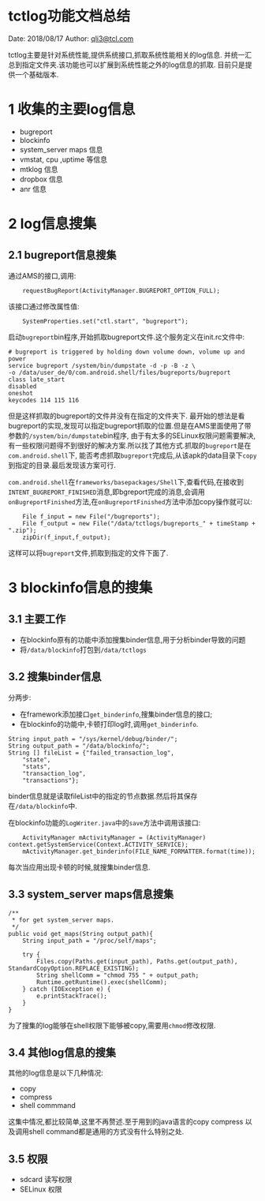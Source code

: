 # tctlog功能文档总结

Date: 2018/08/17 Author: qli3@tcl.com

tctlog主要是针对系统性能,提供系统接口,抓取系统性能相关的log信息. 并统一汇总到指定文件夹.该功能也可以扩展到系统性能之外的log信息的抓取.
目前只是提供一个基础版本.

# 1 收集的主要log信息

- bugreport
- blockinfo
- system_server maps 信息
- vmstat, cpu ,uptime 等信息
- mtklog 信息
- dropbox 信息
- anr 信息

# 2 log信息搜集

## 2.1 bugreport信息搜集
通过AMS的接口,调用:

```
    requestBugReport(ActivityManager.BUGREPORT_OPTION_FULL);
```

该接口通过修改属性值:

```
    SystemProperties.set("ctl.start", "bugreport");
```

启动`bugreport`bin程序,开始抓取bugreport文件.这个服务定义在init.rc文件中:

```
# bugreport is triggered by holding down volume down, volume up and power                                                                                           
service bugreport /system/bin/dumpstate -d -p -B -z \                                                                                                       
-o /data/user_de/0/com.android.shell/files/bugreports/bugreport                                                                                                  
class late_start                                                                                                                                                     
disabled                                                                                                                                                             
oneshot                                                                                                                                                              
keycodes 114 115 116                                                                                                                                                 

```

但是这样抓取的bugreport的文件并没有在指定的文件夹下.
最开始的想法是看bugreport的实现,发现可以指定bugreport抓取的位置.但是在AMS里面使用了带参数的`/system/bin/dumpstate`bin程序,
由于有太多的SELinux权限问题需要解决,有一些权限问题得不到很好的解决方案.所以找了其他方式.抓取的`bugreport`是在`com.android.shell`下,
能否考虑抓取`bugreport`完成后,从该apk的data目录下`copy`到指定的目录.最后发现该方案可行.

`com.android.shell`在`frameworks/basepackages/Shell`下,查看代码,在接收到`INTENT_BUGREPORT_FINISHED`消息,即bgreport完成的消息,会调用
`onBugreportFinished`方法,在`onBugreportFinished`方法中添加copy操作就可以:
```
    File f_input = new File("/bugreports");                                                                                                                  
    File f_output = new File("/data/tctlogs/bugreports_" + timeStamp + ".zip");                                                                              
    zipDir(f_input,f_output);
```

这样可以将`bugreport`文件,抓取到指定的文件下面了.

# 3 blockinfo信息的搜集

## 3.1 主要工作

- 在blockinfo原有的功能中添加搜集binder信息,用于分析binder导致的问题
- 将`/data/blockinfo`打包到`/data/tctlogs`

## 3.2 搜集binder信息

分两步:

- 在framework添加接口`get_binderinfo`,搜集binder信息的接口;
- 在blockinfo的功能中,卡顿打印log时,调用`get_binderinfo`.

```
String input_path = "/sys/kernel/debug/binder/";
String output_path = "/data/blockinfo/";
String [] fileList = {"failed_transaction_log",                                                                                                                 
    "state",
    "stats",                                                                                                
    "transaction_log",
    "transactions"};                                                                                                                         
```

binder信息就是读取fileList中的指定的节点数据.然后将其保存在`/data/blockinfo`中.

在blockinfo功能的`LogWriter.java`中的`save`方法中调用该接口:
```
    ActivityManager mActivityManager = (ActivityManager) context.getSystemService(Context.ACTIVITY_SERVICE);                                                 
    mActivityManager.get_binderinfo(FILE_NAME_FORMATTER.format(time));                                                                                       
```
每次当应用出现卡顿的时候,就搜集binder信息.

## 3.3 system_server maps信息搜集

```
/**                                                                                                                                                                  
 * for get system_server maps.                                                                                                                                       
 */                                                                                                                                                                  
public void get_maps(String output_path){                                                                                                                            
    String input_path = "/proc/self/maps";                                                                                                                           

    try {                                                                                                                                                            
        Files.copy(Paths.get(input_path), Paths.get(output_path), StandardCopyOption.REPLACE_EXISTING);                                                              
        String shellComm = "chmod 755 " + output_path;                                                                                                               
        Runtime.getRuntime().exec(shellComm);                                                                                                                        
    } catch (IOException e) {                                                                                                                                        
        e.printStackTrace();                                                                                                                                         
    }                                                                                                                                                                
}                                                                                                                                                                    
```

为了搜集的log能够在shell权限下能够被copy,需要用`chmod`修改权限.

## 3.4 其他log信息的搜集
其他的log信息是以下几种情况:

- copy
- compress
- shell commmand

这集中情况,都比较简单,这里不再赘述.至于用到的java语言的copy compress 以及调用shell command都是通用的方式没有什么特别之处.

## 3.5 权限

- sdcard 读写权限
- SELinux 权限
